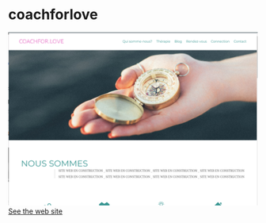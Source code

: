# coachforlove
<a href="https://ododok.github.io/coachforlove/"><img src="https://github.com/ododok/coachforlove/blob/main/images/capcfl.png"></a>
<a href="https://ododok.github.io/coachforlove/">See the web site</a>
